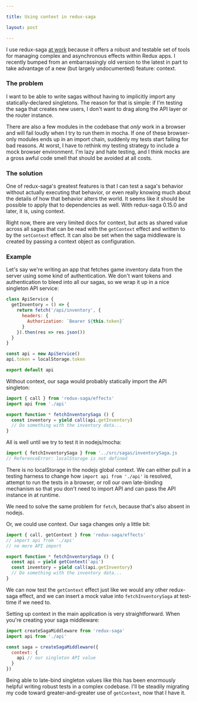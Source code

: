 ```yaml
---

title: Using context in redux-saga

layout: post

---
```


I use redux-saga [at work] because it offers a robust and testable set of tools for managing complex and asynchronous effects within Redux apps. I recently bumped from an embarrassingly old version to the latest in part to take advantage of a new (but largely undocumented) feature: context.

### The problem

I want to be able to write sagas without having to implicitly import any statically-declared singletons. The reason for that is simple: if I'm testing the saga that creates new users, I don't want to drag along the API layer or the router instance.

There are also a few modules in the codebase that *only* work in a browser and will fail loudly when I try to run them in mocha.  If one of these browser-only modules ends up in an import chain, suddenly my tests start failing for bad reasons. At worst, I have to rethink my testing strategy to include a mock browser environment. I'm lazy and hate testing, and I think mocks are a gross awful code smell that should be avoided at all costs.

### The solution

One of redux-saga's greatest features is that I can test a saga's behavior without actually executing that behavior, or even really knowing much about the details of how that behavior alters the world. It seems like it should be possible to apply that to dependencies as well. With redux-saga 0.15.0 and later, it is, using context.

Right now, there are very limited docs for context, but acts as shared value across all sagas that can be read with the `getContext` effect and written to by the `setContext` effect. It can also be set when the saga middleware is created by passing a context object as configuration.

### Example

Let's say we're writing an app that fetches game inventory data from the server using some kind of authentication. We don't want tokens and authentication to bleed into all our sagas, so we wrap it up in a nice singleton API service:

```js
class ApiService {
  getInventory = () => {
    return fetch('/api/inventory', {
      headers: {
        Authorization: `Bearer ${this.token}`
      }
    }).then(res => res.json())
  }
}

const api = new ApiService()
api.token = localStorage.token

export default api
```

Without context, our saga would probably statically import the API singleton:

```js
import { call } from 'redux-saga/effects'
import api from './api' 

export function * fetchInventorySaga () {
  const inventory = yield call(api.getInventory)
  // Do something with the inventory data...
}
```

All is well until we try to test it in nodejs/mocha:

```js
import { fetchInventorySaga } from '../src/sagas/inventorySaga.js
// ReferenceError: localStorage is not defined
```

There is no localStorage in the nodejs global context. We can either pull in a testing harness to change how `import api from './api'` is resolved, attempt to run the tests in a browser, or roll our own late-binding mechanism so that you don't need to import API and can pass the API instance in at runtime.

We need to solve the same problem for `fetch`, because that's also absent in nodejs.

Or, we could use context. Our saga changes only a little bit:

```js
import { call, getContext } from 'redux-saga/effects'
// import api from './api' 
// no more API import

export function * fetchInventorySaga () {
  const api = yield getContext('api')
  const inventory = yield call(api.getInventory)
  // Do something with the inventory data...
}
```

We can now test the `getContext` effect just like we would any other redux-saga effect, and we can insert a mock value into `fetchInventorySaga` at test-time if we need to.

Setting up context in the main application is very straightforward. When you're creating your saga middleware:

```js
import createSagaMiddleware from 'redux-saga'
import api from './api'

const saga = createSagaMiddleware({
  context: {
    api // our singleton API value
  }
})
```

Being able to late-bind singleton values like this has been enormously helpful writing robust tests in a complex codebase. I'll be steadily migrating my code toward greater-and-greater use of `getContext`, now that I have it.

[at work]: https://www.faraday.io
[a couple cryptic sentences]: https://github.com/redux-saga/redux-saga/releases/tag/v0.15.0